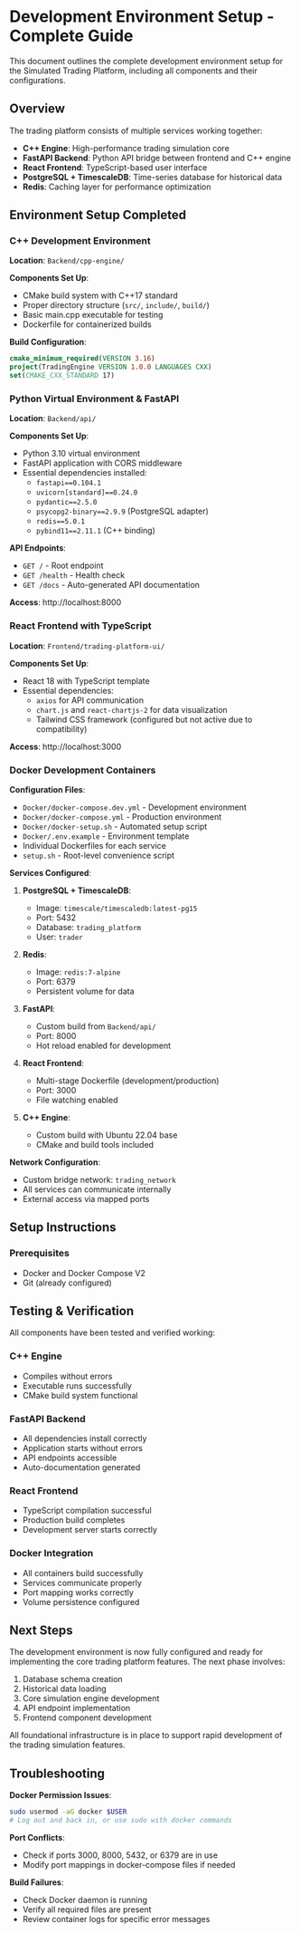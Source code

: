 # Development Environment Setup - Complete Guide

This document outlines the complete development environment setup for the Simulated Trading Platform, including all components and their configurations.

## Overview

The trading platform consists of multiple services working together:
- **C++ Engine**: High-performance trading simulation core
- **FastAPI Backend**: Python API bridge between frontend and C++ engine
- **React Frontend**: TypeScript-based user interface
- **PostgreSQL + TimescaleDB**: Time-series database for historical data
- **Redis**: Caching layer for performance optimization

## Environment Setup Completed

### C++ Development Environment

**Location**: `Backend/cpp-engine/`

**Components Set Up**:
- CMake build system with C++17 standard
- Proper directory structure (`src/`, `include/`, `build/`)
- Basic main.cpp executable for testing
- Dockerfile for containerized builds

**Build Configuration**:
```cmake
cmake_minimum_required(VERSION 3.16)
project(TradingEngine VERSION 1.0.0 LANGUAGES CXX)
set(CMAKE_CXX_STANDARD 17)
```

### Python Virtual Environment & FastAPI

**Location**: `Backend/api/`

**Components Set Up**:
- Python 3.10 virtual environment
- FastAPI application with CORS middleware
- Essential dependencies installed:
  - `fastapi==0.104.1`
  - `uvicorn[standard]==0.24.0`
  - `pydantic==2.5.0`
  - `psycopg2-binary==2.9.9` (PostgreSQL adapter)
  - `redis==5.0.1`
  - `pybind11==2.11.1` (C++ binding)

**API Endpoints**:
- `GET /` - Root endpoint
- `GET /health` - Health check
- `GET /docs` - Auto-generated API documentation

**Access**: http://localhost:8000

### React Frontend with TypeScript

**Location**: `Frontend/trading-platform-ui/`

**Components Set Up**:
- React 18 with TypeScript template
- Essential dependencies:
  - `axios` for API communication
  - `chart.js` and `react-chartjs-2` for data visualization
  - Tailwind CSS framework (configured but not active due to compatibility)

**Access**: http://localhost:3000

### Docker Development Containers

**Configuration Files**:
- `Docker/docker-compose.dev.yml` - Development environment
- `Docker/docker-compose.yml` - Production environment  
- `Docker/docker-setup.sh` - Automated setup script
- `Docker/.env.example` - Environment template
- Individual Dockerfiles for each service
- `setup.sh` - Root-level convenience script

**Services Configured**:

1. **PostgreSQL + TimescaleDB**:
   - Image: `timescale/timescaledb:latest-pg15`
   - Port: 5432
   - Database: `trading_platform`
   - User: `trader`

2. **Redis**:
   - Image: `redis:7-alpine`
   - Port: 6379
   - Persistent volume for data

3. **FastAPI**:
   - Custom build from `Backend/api/`
   - Port: 8000
   - Hot reload enabled for development

4. **React Frontend**:
   - Multi-stage Dockerfile (development/production)
   - Port: 3000
   - File watching enabled

5. **C++ Engine**:
   - Custom build with Ubuntu 22.04 base
   - CMake and build tools included

**Network Configuration**:
- Custom bridge network: `trading_network`
- All services can communicate internally
- External access via mapped ports

## Setup Instructions

### Prerequisites
- Docker and Docker Compose V2
- Git (already configured)

## Testing & Verification

All components have been tested and verified working:

### C++ Engine
- Compiles without errors
- Executable runs successfully
- CMake build system functional

### FastAPI Backend  
- All dependencies install correctly
- Application starts without errors
- API endpoints accessible
- Auto-documentation generated

### React Frontend
- TypeScript compilation successful
- Production build completes
- Development server starts correctly

### Docker Integration
- All containers build successfully
- Services communicate properly
- Port mapping works correctly
- Volume persistence configured

## Next Steps

The development environment is now fully configured and ready for implementing the core trading platform features. The next phase involves:

1. Database schema creation
2. Historical data loading
3. Core simulation engine development
4. API endpoint implementation
5. Frontend component development

All foundational infrastructure is in place to support rapid development of the trading simulation features.

## Troubleshooting

**Docker Permission Issues**:
```bash
sudo usermod -aG docker $USER
# Log out and back in, or use sudo with docker commands
```

**Port Conflicts**:
- Check if ports 3000, 8000, 5432, or 6379 are in use
- Modify port mappings in docker-compose files if needed

**Build Failures**:
- Check Docker daemon is running
- Verify all required files are present
- Review container logs for specific error messages